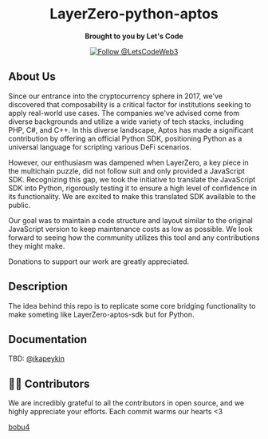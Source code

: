<h1 align="center">
  LayerZero-python-aptos
</h1>

<p align="center">
  <strong>Brought to you by Let's Code</strong>
</p>

<p align="center">
<!--   <a href="https://github.com/facebook/react-native/blob/HEAD/LICENSE">
    <img src="https://img.shields.io/badge/license-MIT-blue.svg" alt="React Native is released under the MIT license." />
  </a> -->
  <a href="https://twitter.com/intent/follow?screen_name=LetsCodeWeb3">
    <img src="https://img.shields.io/twitter/follow/LetsCodeWeb3?label=Follow%20@LetsCodeWeb3" alt="Follow @LetsCodeWeb3" />
  </a>
</p>

## About Us

Since our entrance into the cryptocurrency sphere in 2017, we've discovered that composability is a critical factor for institutions seeking to apply real-world use cases. The companies we've advised come from diverse backgrounds and utilize a wide variety of tech stacks, including PHP, C#, and C++. In this diverse landscape, Aptos has made a significant contribution by offering an official Python SDK, positioning Python as a universal language for scripting various DeFi scenarios. 

However, our enthusiasm was dampened when LayerZero, a key piece in the multichain puzzle, did not follow suit and only provided a JavaScript SDK. Recognizing this gap, we took the initiative to translate the JavaScript SDK into Python, rigorously testing it to ensure a high level of confidence in its functionality. We are excited to make this translated SDK available to the public. 

Our goal was to maintain a code structure and layout similar to the original JavaScript version to keep maintenance costs as low as possible. We look forward to seeing how the community utilizes this tool and any contributions they might make. 

Donations to support our work are greatly appreciated.

## Description
The idea behind this repo is to replicate some core bridging functionality
to make someting like LayerZero-aptos-sdk but for Python.

## Documentation

TBD: [@ikapeykin](https://github.com/ikapeykin)

## 👨‍💻 Contributors
We are incredibly grateful to all the contributors in open source, and we highly appreciate your efforts. Each commit warms our hearts <3 

[bobu4](https://github.com/bobu4)
